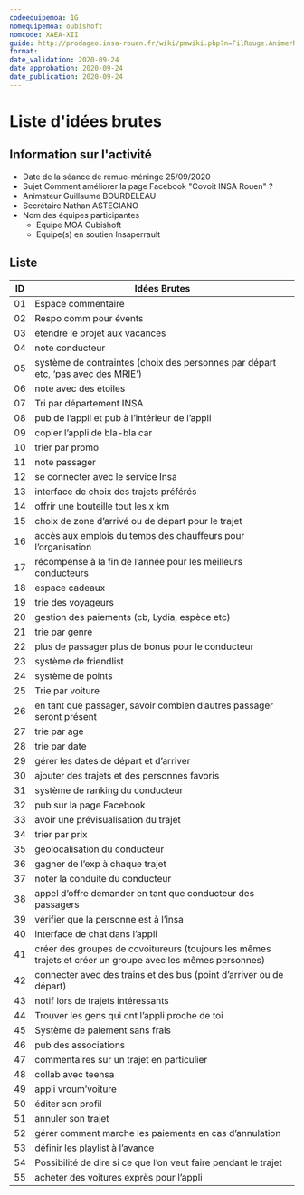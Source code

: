 ```yaml
---
codeequipemoa: 1G
nomequipemoa: oubishoft
nomcode: XAEA-XII
guide: http://prodageo.insa-rouen.fr/wiki/pmwiki.php?n=FilRouge.AnimerRemueMeninge
format:
date_validation: 2020-09-24
date_approbation: 2020-09-24
date_publication: 2020-09-24
---
```


# Liste d'idées brutes

## Information sur l'activité
- Date de la séance de remue-méninge 25/09/2020
- Sujet Comment améliorer la page Facebook "Covoit INSA Rouen" ?
- Animateur Guillaume BOURDELEAU
- Secrétaire Nathan ASTEGIANO
- Nom des équipes participantes
  - Equipe MOA Oubishoft
  - Equipe(s) en soutien Insaperrault

## Liste

| ID | Idées Brutes                                                                                               |
|----|------------------------------------------------------------------------------------------------------------|
| 01 | Espace commentaire                                                                                         |
| 02 | Respo comm pour évents                                                                                     |
| 03 | étendre le projet aux vacances                                                                             |
| 04 | note conducteur                                                                                            |
| 05 | système de contraintes (choix des personnes par départ etc, ‘pas avec des MRIE’)                           |
| 06 | note avec des étoiles                                                                                      |
| 07 | Tri par département INSA                                                                                   |
| 08 | pub de l’appli et pub à l’intérieur de l’appli                                                             |
| 09 | copier l’appli de bla-bla car                                                                              |
| 10 | trier par promo                                                                                            |
| 11 | note passager                                                                                              |
| 12 | se connecter avec le service Insa                                                                          |
| 13 | interface de choix des trajets préférés                                                                    |
| 14 | offrir une bouteille tout les x km                                                                         |
| 15 | choix de zone d’arrivé ou de départ pour le trajet                                                         |
| 16 | accès aux emplois du temps des chauffeurs pour l’organisation                                              |
| 17 | récompense à la fin de l’année pour les meilleurs conducteurs                                              |
| 18 | espace cadeaux                                                                                             |
| 19 | trie des voyageurs                                                                                         |
| 20 | gestion des paiements (cb, Lydia, espèce etc)                                                              |
| 21 | trie par genre                                                                                             |
| 22 | plus de passager plus de bonus pour le conducteur                                                          |
| 23 | système de friendlist                                                                                      |
| 24 | système de points                                                                                          |
| 25 | Trie par voiture                                                                                           |
| 26 | en tant que passager, savoir combien d’autres passager seront présent                                      |
| 27 | trie par age                                                                                               |
| 28 | trie par date                                                                                              |
| 29 | gérer les dates de départ et d’arriver                                                                     |
| 30 | ajouter des trajets et des personnes favoris                                                               |
| 31 | système de ranking du conducteur                                                                           |
| 32 | pub sur la page Facebook                                                                                   |
| 33 | avoir une prévisualisation du trajet                                                                       |
| 34 | trier par prix                                                                                             |
| 35 | géolocalisation du conducteur                                                                              |
| 36 | gagner de l’exp à chaque trajet                                                                            |
| 37 | noter la conduite du conducteur                                                                            |
| 38 | appel d’offre demander en tant que conducteur des passagers                                                |
| 39 | vérifier que la personne est à l’insa                                                                      |
| 40 | interface de chat dans l’appli                                                                             |
| 41 | créer des groupes de covoitureurs (toujours les mêmes trajets et créer un groupe avec les mêmes personnes) |
| 42 | connecter avec des trains et des bus (point d’arriver ou de départ)                                        |
| 43 | notif lors de trajets intéressants                                                                         |
| 44 | Trouver les gens qui ont l’appli proche de toi                                                             |
| 45 | Système de paiement sans frais                                                                             |
| 46 | pub des associations                                                                                       |
| 47 | commentaires sur un trajet en particulier                                                                  |
| 48 | collab avec teensa                                                                                         |
| 49 | appli vroum’voiture                                                                                        |
| 50 | éditer son profil                                                                                          |
| 51 | annuler son trajet                                                                                         |
| 52 | gérer comment marche les paiements en cas d’annulation                                                     |
| 53 | définir les playlist à l’avance                                                                            |
| 54 | Possibilité de dire si ce que l’on veut faire pendant le trajet                                            |
| 55 | acheter des voitures exprès pour l’appli                                                                   |
